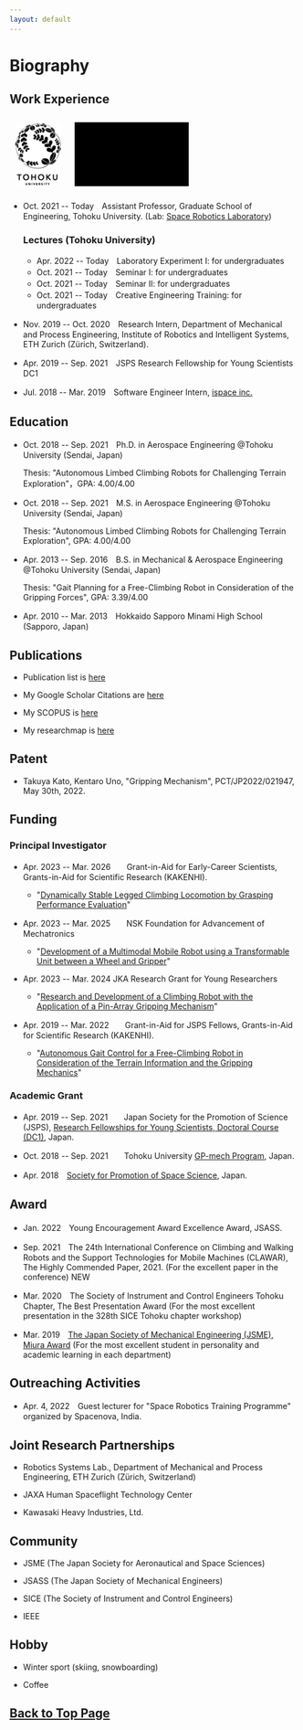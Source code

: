 ```yaml
---
layout: default
---
```


# Biography

## Work Experience

<!-- <img src="assets/img/srl.png" width="120"> -->
<a href="https://www.tohoku.ac.jp/en/" target="_blank"><img src="assets/img/Toh_E_L_P_K.gif" width="80" alt="Tohoku Univ logo" border="0" align="center" hspace="10" vspace="10"></a>
<a href="http://www.astro.mech.tohoku.ac.jp/e/index.html" target="_blank"><img src="assets/img/srl.gif" width="200" alt="SRL motion logo" border="0" align="center" hspace="10" vspace="10"></a>


* Oct. 2021 -- Today　Assistant Professor, Graduate School of Engineering, Tohoku University. (Lab: <a href="http://www.astro.mech.tohoku.ac.jp/e/index.html" target="_blank">Space Robotics Laboratory</a>)

  ### Lectures (Tohoku University)
  - Apr. 2022 -- Today　Laboratory Experiment I: for undergraduates
  - Oct. 2021 -- Today　Seminar I: for undergraduates
  - Oct. 2021 -- Today　Seminar II: for undergraduates 
  - Oct. 2021 -- Today　Creative Engineering Training: for undergraduates


* Nov. 2019 -- Oct. 2020　Research Intern, Department of Mechanical and Process Engineering, Institute of Robotics and Intelligent Systems, ETH Zurich (Zürich, Switzerland).

* Apr. 2019 -- Sep. 2021　JSPS Research Fellowship for Young Scientists DC1

* Jul. 2018 -- Mar. 2019　Software Engineer Intern, <a href="https://ispace-inc.com" target="_blank">ispace inc.</a>

## Education
* Oct. 2018 -- Sep. 2021　Ph.D. in Aerospace Engineering @Tohoku University (Sendai, Japan)
  
  Thesis: "Autonomous Limbed Climbing Robots for Challenging Terrain Exploration"，GPA: 4.00/4.00

* Oct. 2018 -- Sep. 2021　M.S. in Aerospace Engineering @Tohoku University (Sendai, Japan)
  
  Thesis: "Autonomous Limbed Climbing Robots for Challenging Terrain Exploration", GPA: 4.00/4.00

* Apr. 2013 -- Sep. 2016　B.S. in Mechanical & Aerospace Engineering @Tohoku University (Sendai, Japan)

  Thesis: "Gait Planning for a Free-Climbing Robot in Consideration of the Gripping Forces", GPA: 3.39/4.00

* Apr. 2010 -- Mar. 2013　Hokkaido Sapporo Minami High School (Sapporo, Japan)

## Publications

* Publication list is <a href="pub.html" target="_blank">here</a>

* My Google Scholar Citations are <a href="https://scholar.google.com/citations?view_op=list_works&hl=ja&user=kiw1NAUAAAAJ" target="_blank">here</a>

* My SCOPUS is <a href="https://www.scopus.com/authid/detail.uri?authorId=57208746798" target="_blank">here</a>

* My researchmap is <a href="https://researchmap.jp/unoken" target="_blank">here</a>

## Patent

* Takuya Kato, Kentaro Uno, "Gripping Mechanism", PCT/JP2022/021947, May 30th, 2022.

## Funding

### Principal Investigator

* Apr. 2023 -- Mar. 2026　　Grant-in-Aid for Early-Career Scientists, Grants-in-Aid for Scientific Research (KAKENHI).

  - "<a href="https://kaken.nii.ac.jp/en/grant/KAKENHI-PROJECT-23K13281/" target="_blank">Dynamically Stable Legged Climbing Locomotion by Grasping Performance Evaluation</a>"

* Apr. 2023 -- Mar. 2025　　NSK Foundation for Advancement of Mechatronics
  
  - "<a href="http://www.nskfam.or.jp/objperson/2022d_develop.html" target="_blank">Development of a Multimodal Mobile Robot using a Transformable Unit between a Wheel and Gripper</a>"

* Apr. 2023 -- Mar. 2024    JKA Research Grant for Young Researchers

  - "<a href="https://hojo.keirin-autorace.or.jp/about/list/kikai/2023/index.html" target="_blank">Research and Development of a Climbing Robot with the Application of a Pin-Array Gripping Mechanism</a>"

* Apr. 2019 -- Mar. 2022　　Grant-in-Aid for JSPS Fellows, Grants-in-Aid for Scientific Research (KAKENHI).
  
  - "<a href="https://kaken.nii.ac.jp/en/grant/KAKENHI-PROJECT-19J20685/" target="_blank">Autonomous Gait Control for a Free-Climbing Robot in Consideration of the Terrain Information and the Gripping Mechanics</a>"

### Academic Grant

* Apr. 2019 -- Sep. 2021　　Japan Society for the Promotion of Science (JSPS), <a href="https://www.jsps.go.jp/english/e-pd/" target="_blank">Research Fellowships for Young Scientists, Doctoral Course (DC1)</a>, Japan.

* Oct. 2018 -- Sep. 2021　　Tohoku University <a href="http://gp-mech.tohoku.ac.jp/" target="_blank">GP-mech Program</a>, Japan.

* Apr. 2018　<a href="http://www.spss.or.jp/support/ryohi.html" target="_blank">Society for Promotion of Space Science</a>, Japan.

## Award

* Jan. 2022　Young Encouragement Award Excellence Award, JSASS.
<!-- （第65回宇宙科学技術連合講演会において） -->

* Sep. 2021　The 24th International Conference on Climbing and Walking Robots and the Support Technologies for Mobile Machines (CLAWAR), The Highly Commended Paper, 2021. (For the excellent paper in the conference) NEW

* Mar. 2020　The Society of Instrument and Control Engineers Tohoku Chapter, The Best
	Presentation Award (For the most excellent presentation in the 328th SICE Tohoku chapter workshop)

* Mar. 2019　<a href="https://www.jsme.or.jp/event_project/award/miura-award" target="_blank">The Japan Society of Mechanical Engineering (JSME), Miura Award</a> (For the most excellent student in personality and academic learning in each department)

<!-- ## メディア出演・掲載など

* 2021年04月20日【TV出演】東北大　世界をリードする宇宙研究　月面探査ロボット＆帰還型人工衛星開発，チャージ！（khb東日本放送）．

* 2021年02月25日【TV出演】ミヤギ news every. (ミヤギテレビ)．（月面探査ロッククライミングロボットの研究開発を紹介）

* 2021年11月21日【新聞掲載】[未来をつくる科学の力（１）宇宙探査ロボット開発，河北新報社　こども新聞](https://kahoku.news/articles/20211122khn000012.html)．

* 2021年02月26日【Webメディア出演】 [東北大学 「震災 10年の知と未来事業」による第４回オンラインシンポジウム「探究と生きる」](https://www.youtube.com/watch?v=aUklRM_V4x8)，東北大学．（ドキュメンタリー 内にて研究プロジェクト紹介）

* 2017年08月27日【雑誌掲載】日本の大学における早期卒業制度に関して体験をもとに紹介，[朝日新聞出版AERA](https://dot.asahi.com/aera/2017082400063.html?page=1)．

* 2017年03月01日【TV出演】1億人の大質問！？笑ってコラえて！（日本テレビ）．（月面探査ローバーの研究開発を紹介） -->


## Outreaching Activities

* Apr. 4, 2022　Guest lecturer for "Space Robotics Training Programme" organized by Spacenova, India.

<!-- * 2022年01月25日　札幌市立中央中学校　総合的な学習の時間（学外講師として授業参加） -->

## Joint Research Partnerships

* Robotics Systems Lab., Department of Mechanical and Process Engineering, ETH Zurich (Zürich, Switzerland)

* JAXA Human Spaceflight Technology Center

* Kawasaki Heavy Industries, Ltd.

## Community

* JSME (The Japan Society for Aeronautical and Space Sciences)

* JSASS (The Japan Society of Mechanical Engineers)

* SICE (The Society of Instrument and Control Engineers)

* IEEE

## Hobby

* Winter sport (skiing, snowboarding)

* Coffee

## [Back to Top Page](./)
